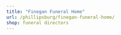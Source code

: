 ```yaml
---
title: "Finegan Funeral Home"
url: /phillipsburg/finegan-funeral-home/
shop: funeral directors
---
```

